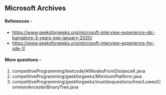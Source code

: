 ## Microsoft Archives 

#### References -

- https://www.geeksforgeeks.org/microsoft-interview-experience-idc-bangalore-3-years-exp-january-2020/
- https://www.geeksforgeeks.org/microsoft-interview-experience-for-sde-1/



#### More questions -

1. competitiveProgramming/leetcode/AllNodesFromDistanceK.java
2. competitiveProgramming/geekforgeeks/MinimumPlatform.java
3. competitiveProgramming/geekforgeeks/mustdoquestions/tree/LowestCommonAncesterBinaryTree.java
